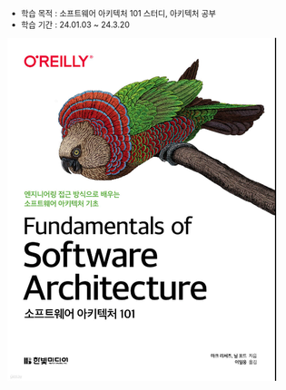 - 학습 목적 : 소프트웨어 아키텍처  101 스터디, 아키텍처 공부
- 학습 기간 : 24.01.03 ~ 24.3.20

![image-20240219094438986](images/README/image-20240219094438986.png)